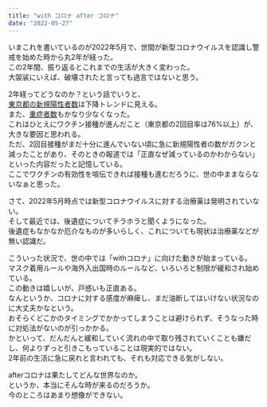 ```yaml
---
title: "with コロナ after コロナ"
date: "2022-05-27"
---
```


いまこれを書いているのが2022年5月で、世間が新型コロナウイルスを認識し警戒を始めた時から丸2年が経った。</br>
この2年間、振り返るとこれまでの生活が大きく変わった。</br>
大袈裟にいえば、破壊されたと言っても過言ではないと思う。</br>

2年経ってどうなのか？という話でいうと、</br>
[東京都の新規陽性者数](https://stopcovid19.metro.tokyo.lg.jp/cards/number-of-confirmed-cases)は下降トレンドに見える。</br>
また、[重症者数](https://stopcovid19.metro.tokyo.lg.jp/cards/medical-care-summary)もかなり少なくなった。</br>
これはひとえにワクチン接種が進んだこと（東京都の2回目率は76%以上）が、大きな要因と思われる。</br>
ただ、2回目接種がまだ十分に進んでいない頃に急に新規陽性者の数がガクンと減ったことがあり、そのときの報道では「正直なぜ減っているのかわからない」といった内容だったと記憶している。</br>
ここでワクチンの有効性を喧伝できれば接種も進むだろうに、世の中ままならないなぁと思った。</br>

さて、2022年5月時点では新型コロナウイルスに対する治療薬は発明されていない。</br>
そして最近では、後遺症についてチラホラと聞くようになった。</br>
後遺症もなかなか厄介なものが多いらしく、これについても現状は治療薬などが無い認識だ。</br>

こういった状況で、世の中では「withコロナ」に向けた動きが始まっている。</br>
マスク着用ルールや海外入出国時のルールなど、いろいろと制限が緩和され始めている。</br>
この動きは嬉しいが、戸惑いも正直ある。</br>
なんというか、コロナに対する感度が麻痺し、まだ油断してはいけない状況なのに大丈夫かなという。</br>
おそらくどこかのタイミングでかかってしまうことは避けられず、そうなった時に対処法がないのが引っかかる。</br>
かといって、だんだんと緩和していく流れの中で取り残されていくことも嫌だし、何よりずっと引きこもっていることは現実的ではない。</br>
2年前の生活に急に戻れと言われても、それも対応できる気がしない。</br>

afterコロナは果たしてどんな世界なのか。</br>
というか、本当にそんな時が来るのだろうか。</br>
今のところはあまり想像ができない。</br>
